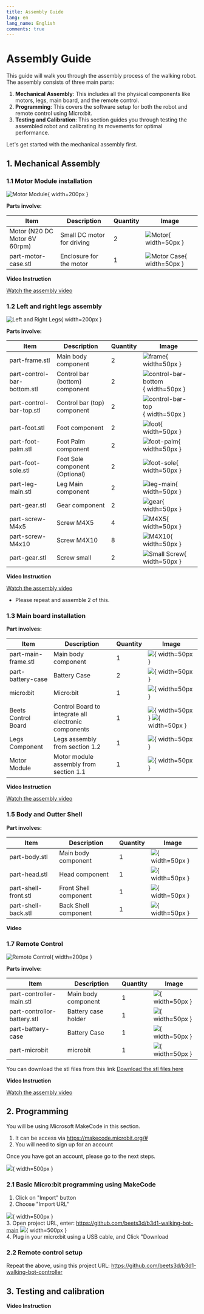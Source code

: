 ```yaml
---
title: Assembly Guide
lang: en
lang_name: English
comments: true
---
```


# Assembly Guide

This guide will walk you through the assembly process of the walking robot. The assembly consists of three main parts:

1. **Mechanical Assembly**: This includes all the physical components like motors, legs, main board, and the remote control.
2. **Programming**: This covers the software setup for both the robot and remote control using Micro:bit.
3. **Testing and Calibration**: This section guides you through testing the assembled robot and calibrating its movements for optimal performance.

Let's get started with the mechanical assembly first.

## 1. Mechanical Assembly
### 1.1 Motor Module installation

![Motor Module](images/component-motor-module.png){ width=200px }  

**Parts involve:**

| Item               | Description                | Quantity | Image                |
|--------------------|----------------------------|----------|----------------------|
| Motor (N20 DC Motor 6V 60rpm) | Small DC motor for driving | 2        | ![Motor](images/part-motor.png){ width=50px }  |
| part-motor-case.stl         | Enclosure for the motor    | 1        | ![Motor Case](images/part-motor-case.png){ width=50px } |


**Video Instruction**

[Watch the assembly video](https://youtube.com/shorts/HkKQfT87Ntc?feature=share)


### 1.2 Left and right legs assembly

![Left and Right Legs](images/component-left-right-legs.png){ width=200px }  

**Parts involve:**

| Item                                             | Description                       | Quantity | Image |
|--------------------------------------------------|-----------------------------------|----------|-------|
| part-frame.stl        | Main body component                | 2        | ![frame](images/part-frame.png){ width=50px }      |
| part-control-bar-bottom.stl | Control bar (bottom) component       | 2        | ![control-bar-bottom](images/part-control-bar-bottom.png){ width=50px }      |
| part-control-bar-top.stl | Control bar (top) component       | 2        | ![control-bar-top](images/part-control-bar-top.png){ width=50px }      |
| part-foot.stl  | Foot component                     | 2        |  ![foot](images/part-foot.png){ width=50px }       |
| part-foot-palm.stl  | Foot Palm component                     | 2        |  ![foot-palm](images/part-foot-palm.png){ width=50px }       |
| part-foot-sole.stl  | Foot Sole component (Optional)              | 2        |  ![foot-sole](images/part-foot-sole.png){ width=50px }       |
| part-leg-main.stl  | Leg Main component                     | 2        |  ![leg-main](images/part-leg-main.png){ width=50px }       |
| part-gear.stl  | Gear component                     | 2        |  ![gear](images/part-gear.png){ width=50px }       |
| part-screw-M4x5  | Screw M4X5                      | 4        |  ![M4X5](images/part-screw-M4x5.png){ width=50px }       |
| part-screw-M4x10  | Screw M4X10                     | 8        |  ![M4X10](images/part-screw-M4x10.png){ width=50px }       |
| part-gear.stl  | Screw small                      | 2        |  ![Small Screw](images/part-screw-small.png){ width=50px }       |

**Video Instruction**

[Watch the assembly video](https://youtu.be/bTmAOl0an0w)

* Please repeat and assemble 2 of this.

### 1.3 Main board installation

**Part involves:**

| Item                                             | Description                       | Quantity | Image |
|--------------------------------------------------|-----------------------------------|----------|-------|
| part-main-frame.stl        | Main body component                | 1       | ![](images/part-main-frame.png){ width=50px }      |
| part-battery-case| Battery Case       | 2        | ![](images/part-battery-case.png){ width=50px }      |
| micro:bit        | Micro:bit               | 1       | ![](images/part-microbit.png){ width=50px }      |
| Beets Control Board    | Control Board to integrate all electronic components                | 1       | ![](images/part-beets-control-board.png){ width=50px }  ![](images/part-beets-control-board-back.png){ width=50px }      |
| Legs Component       | Legs assembly from section 1.2           | 1       | ![](images/component-left-right-legs.png){ width=50px }      |
| Motor Module       | Motor module assembly from section 1.1           | 1       | ![](images/component-motor-module.png){ width=50px }      |

**Video Instruction**

[Watch the assembly video]()


### 1.5 Body and Outter Shell

**Part involves:**

| Item                                             | Description                       | Quantity | Image |
|--------------------------------------------------|-----------------------------------|----------|-------|
| part-body.stl        | Main body component                | 1        | ![](images/part-body.png){ width=50px }      |
| part-head.stl | Head component       | 1        | ![](images/part-head.png){ width=50px }      |
| part-shell-front.stl | Front Shell component       | 1       | ![](images/part-shell-front.png){ width=50px }      |
| part-shell-back.stl | Back Shell component       | 1      | ![](images/part-shell-back.png){ width=50px }      |


**Video**

### 1.7 Remote Control

![Remote Control](images/component-remote-controller.png){ width=200px }  

**Parts involve:**

| Item                                             | Description                       | Quantity | Image |
|--------------------------------------------------|-----------------------------------|----------|-------|
| part-controller-main.stl        | Main body component                | 1        | ![](images/part-controller-main.png){ width=50px }      |
| part-controllor-battery.stl | Battery case holder       | 1        | ![](images/part-controller-battery.png){ width=50px }      |
| part-battery-case| Battery Case       | 1        | ![](images/part-battery-case.png){ width=50px }      |
| part-microbit | microbit                   | 1        |  ![](images/part-microbit.png){ width=50px }       |

You can download the stl files from this link
[Download the stl files here](https://www.printables.com/model/248633-bbc-microbit-controller-case-with-detachable-batte/files)

**Video Instruction**

[Watch the assembly video](https://youtube.com/shorts/qm5MiA7BIWI)


## 2. Programming

You will be using Microsoft MakeCode in this section. 
1. It can be access via https://makecode.microbit.org/#
2. You will need to sign up for an account

Once you have got an account, please go to the next steps.

![](images/screen-makecode-import.png){ width=500px }  

### 2.1 Basic Micro:bit programming using MakeCode

1. Click on "Import" button
2. Choose "Import URL" 

![](images/screen-makecode-import-2.png){ width=500px }  
3. Open project URL, enter: https://github.com/beets3d/b3d1-walking-bot-main
![](images/screen-makecode-projecturl.png){ width=500px }  
4. Plug in your micro:bit using a USB cable, and Click "Download

### 2.2 Remote control setup

Repeat the above, using this project URL: https://github.com/beets3d/b3d1-walking-bot-controller

## 3. Testing and calibration 

**Video Instruction**
